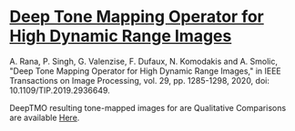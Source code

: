 # [Deep Tone Mapping Operator for High Dynamic Range Images](https://arxiv.org/abs/1908.04197)

A. Rana, P. Singh, G. Valenzise, F. Dufaux, N. Komodakis and A. Smolic, "Deep Tone Mapping Operator for High Dynamic Range Images," in IEEE Transactions on Image Processing, vol. 29, pp. 1285-1298, 2020, doi: 10.1109/TIP.2019.2936649.

DeepTMO resulting tone-mapped images for are Qualitative Comparisons are available [Here](https://www.dropbox.com/sh/xxh88bkf559d3vo/AAD7SkW_uLvwQRy7iCcA92Mca?dl=0). 

